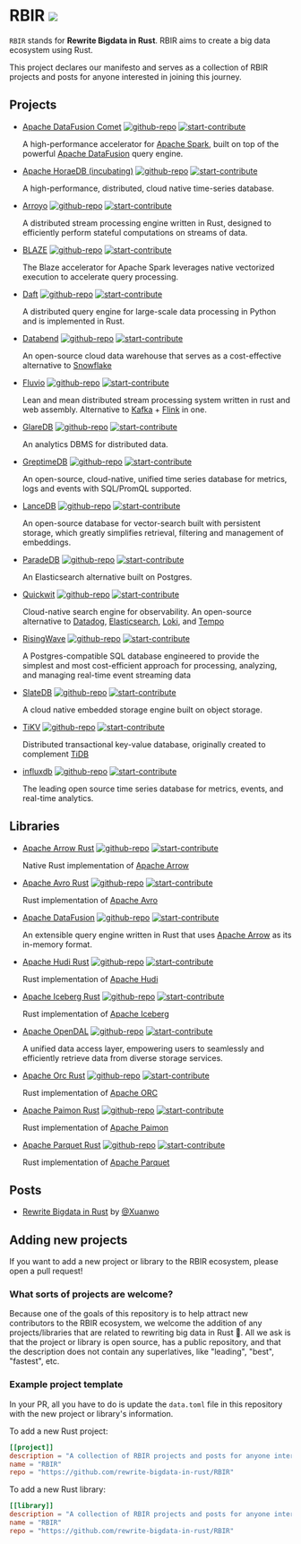 # RBIR [![](https://img.shields.io/discord/1283371436773212212?logo=discord&label=discord)](https://discord.gg/SshxvYpn)

`RBIR` stands for **Rewrite Bigdata in Rust**. RBIR aims to create a big data ecosystem using Rust.

This project declares our manifesto and serves as a collection of RBIR projects and posts for anyone interested in joining this journey.

## Projects

- [Apache DataFusion Comet](./projects/apache_datafusion_comet.md) [![github-repo](https://img.shields.io/badge/open-repo-blue)](https://github.com/apache/datafusion-comet) [![start-contribute](https://img.shields.io/badge/start-contribute-blue)](https://github.com/apache/datafusion-comet/contribute)

  A high-performance accelerator for [Apache Spark](https://spark.apache.org/), built on top of the powerful [Apache DataFusion](https://github.com/apache/datafusion) query engine.
- [Apache HoraeDB (incubating)](./projects/apache_horaedb_(incubating).md) [![github-repo](https://img.shields.io/badge/open-repo-blue)](https://github.com/apache/horaedb) [![start-contribute](https://img.shields.io/badge/start-contribute-blue)](https://github.com/apache/horaedb/contribute)

  A high-performance, distributed, cloud native time-series database.
- [Arroyo](./projects/arroyo.md) [![github-repo](https://img.shields.io/badge/open-repo-blue)](https://github.com/ArroyoSystems/arroyo) [![start-contribute](https://img.shields.io/badge/start-contribute-blue)](https://github.com/ArroyoSystems/arroyo/contribute)

  A distributed stream processing engine written in Rust, designed to efficiently perform stateful computations on streams of data.
- [BLAZE](./projects/blaze.md) [![github-repo](https://img.shields.io/badge/open-repo-blue)](https://github.com/kwai/blaze) [![start-contribute](https://img.shields.io/badge/start-contribute-blue)](https://github.com/kwai/blaze/contribute)

  The Blaze accelerator for Apache Spark leverages native vectorized execution to accelerate query processing.
- [Daft](./projects/daft.md) [![github-repo](https://img.shields.io/badge/open-repo-blue)](https://github.com/Eventual-Inc/Daft) [![start-contribute](https://img.shields.io/badge/start-contribute-blue)](https://github.com/Eventual-Inc/Daft/contribute)

  A distributed query engine for large-scale data processing in Python and is implemented in Rust.
- [Databend](./projects/databend.md) [![github-repo](https://img.shields.io/badge/open-repo-blue)](https://github.com/datafuselabs/databend) [![start-contribute](https://img.shields.io/badge/start-contribute-blue)](https://github.com/datafuselabs/databend/contribute)

  An open-source cloud data warehouse that serves as a cost-effective alternative to [Snowflake](https://www.snowflake.com/)
- [Fluvio](./projects/fluvio.md) [![github-repo](https://img.shields.io/badge/open-repo-blue)](https://github.com/infinyon/fluvio) [![start-contribute](https://img.shields.io/badge/start-contribute-blue)](https://github.com/infinyon/fluvio/contribute)

  Lean and mean distributed stream processing system written in rust and web assembly. Alternative to [Kafka](https://github.com/apache/kafka) + [Flink](https://github.com/apache/flink) in one.
- [GlareDB](./projects/glaredb.md) [![github-repo](https://img.shields.io/badge/open-repo-blue)](https://github.com/GlareDB/glaredb) [![start-contribute](https://img.shields.io/badge/start-contribute-blue)](https://github.com/GlareDB/glaredb/contribute)

  An analytics DBMS for distributed data.
- [GreptimeDB](./projects/greptimedb.md) [![github-repo](https://img.shields.io/badge/open-repo-blue)](https://github.com/GreptimeTeam/greptimedb) [![start-contribute](https://img.shields.io/badge/start-contribute-blue)](https://github.com/GreptimeTeam/greptimedb/contribute)

  An open-source, cloud-native, unified time series database for metrics, logs and events with SQL/PromQL supported.
- [LanceDB](./projects/lancedb.md) [![github-repo](https://img.shields.io/badge/open-repo-blue)](https://github.com/lancedb/lancedb) [![start-contribute](https://img.shields.io/badge/start-contribute-blue)](https://github.com/lancedb/lancedb/contribute)

  An open-source database for vector-search built with persistent storage, which greatly simplifies retrieval, filtering and management of embeddings.
- [ParadeDB](./projects/paradedb.md) [![github-repo](https://img.shields.io/badge/open-repo-blue)](https://github.com/paradedb/paradedb) [![start-contribute](https://img.shields.io/badge/start-contribute-blue)](https://github.com/paradedb/paradedb/contribute)

  An Elasticsearch alternative built on Postgres.
- [Quickwit](./projects/quickwit.md) [![github-repo](https://img.shields.io/badge/open-repo-blue)](https://github.com/quickwit-oss/quickwit) [![start-contribute](https://img.shields.io/badge/start-contribute-blue)](https://github.com/quickwit-oss/quickwit/contribute)

  Cloud-native search engine for observability. An open-source alternative to [Datadog](https://www.datadoghq.com/), [Elasticsearch](https://www.elastic.co/elasticsearch), [Loki](https://github.com/grafana/loki), and [Tempo](https://github.com/grafana/tempo)
- [RisingWave](./projects/risingwave.md) [![github-repo](https://img.shields.io/badge/open-repo-blue)](https://github.com/risingwavelabs/risingwave) [![start-contribute](https://img.shields.io/badge/start-contribute-blue)](https://github.com/risingwavelabs/risingwave/contribute)

  A Postgres-compatible SQL database engineered to provide the simplest and most cost-efficient approach for processing, analyzing, and managing real-time event streaming data
- [SlateDB](./projects/slatedb.md) [![github-repo](https://img.shields.io/badge/open-repo-blue)](https://github.com/slatedb/slatedb) [![start-contribute](https://img.shields.io/badge/start-contribute-blue)](https://github.com/slatedb/slatedb/contribute)

  A cloud native embedded storage engine built on object storage.
- [TiKV](./projects/tikv.md) [![github-repo](https://img.shields.io/badge/open-repo-blue)](https://github.com/tikv/tikv) [![start-contribute](https://img.shields.io/badge/start-contribute-blue)](https://github.com/tikv/tikv/contribute)

  Distributed transactional key-value database, originally created to complement [TiDB](https://github.com/pingcap/tidb/)
- [influxdb](./projects/influxdb.md) [![github-repo](https://img.shields.io/badge/open-repo-blue)](https://github.com/influxdata/influxdb) [![start-contribute](https://img.shields.io/badge/start-contribute-blue)](https://github.com/influxdata/influxdb/contribute)

  The leading open source time series database for metrics, events, and real-time analytics.


## Libraries

- [Apache Arrow Rust](./libraries/apache_arrow_rust.md) [![github-repo](https://img.shields.io/badge/open-repo-blue)](https://github.com/apache/arrow-rs) [![start-contribute](https://img.shields.io/badge/start-contribute-blue)](https://github.com/apache/arrow-rs/contribute)

  Native Rust implementation of [Apache Arrow](https://github.com/apache/arrow)
- [Apache Avro Rust](./libraries/apache_avro_rust.md) [![github-repo](https://img.shields.io/badge/open-repo-blue)](https://github.com/apache/avro) [![start-contribute](https://img.shields.io/badge/start-contribute-blue)](https://github.com/apache/avro/contribute)

  Rust implementation of [Apache Avro](https://avro.apache.org/)
- [Apache DataFusion](./libraries/apache_datafusion.md) [![github-repo](https://img.shields.io/badge/open-repo-blue)](https://github.com/apache/datafusion) [![start-contribute](https://img.shields.io/badge/start-contribute-blue)](https://github.com/apache/datafusion/contribute)

  An extensible query engine written in Rust that uses [Apache Arrow](https://github.com/apache/arrow) as its in-memory format.
- [Apache Hudi Rust](./libraries/apache_hudi_rust.md) [![github-repo](https://img.shields.io/badge/open-repo-blue)](https://github.com/apache/hudi-rs) [![start-contribute](https://img.shields.io/badge/start-contribute-blue)](https://github.com/apache/hudi-rs/contribute)

  Rust implementation of [Apache Hudi](https://hudi.apache.org/)
- [Apache Iceberg Rust](./libraries/apache_iceberg_rust.md) [![github-repo](https://img.shields.io/badge/open-repo-blue)](https://github.com/apache/iceberg-rust/) [![start-contribute](https://img.shields.io/badge/start-contribute-blue)](https://github.com/apache/iceberg-rust//contribute)

  Rust implementation of [Apache Iceberg](https://iceberg.apache.org/)
- [Apache OpenDAL](./libraries/apache_opendal.md) [![github-repo](https://img.shields.io/badge/open-repo-blue)](https://github.com/apache/opendal) [![start-contribute](https://img.shields.io/badge/start-contribute-blue)](https://github.com/apache/opendal/contribute)

  A unified data access layer, empowering users to seamlessly and efficiently retrieve data from diverse storage services.
- [Apache Orc Rust](./libraries/apache_orc_rust.md) [![github-repo](https://img.shields.io/badge/open-repo-blue)](https://github.com/datafusion-contrib/datafusion-orc) [![start-contribute](https://img.shields.io/badge/start-contribute-blue)](https://github.com/datafusion-contrib/datafusion-orc/contribute)

  Rust implementation of [Apache ORC](https://orc.apache.org/)
- [Apache Paimon Rust](./libraries/apache_paimon_rust.md) [![github-repo](https://img.shields.io/badge/open-repo-blue)](https://github.com/apache/paimon-rust) [![start-contribute](https://img.shields.io/badge/start-contribute-blue)](https://github.com/apache/paimon-rust/contribute)

  Rust implementation of [Apache Paimon](https://paimon.apache.org/)
- [Apache Parquet Rust](./libraries/apache_parquet_rust.md) [![github-repo](https://img.shields.io/badge/open-repo-blue)](https://github.com/apache/arrow-rs) [![start-contribute](https://img.shields.io/badge/start-contribute-blue)](https://github.com/apache/arrow-rs/contribute)

  Rust implementation of [Apache Parquet](https://parquet.apache.org/)


## Posts

- [Rewrite Bigdata in Rust](https://xuanwo.io/2024/07-rewrite-bigdata-in-rust/) by [@Xuanwo](https://github.com/Xuanwo)

## Adding new projects

If you want to add a new project or library to the RBIR ecosystem, please open a pull request!

### What sorts of projects are welcome?

Because one of the goals of this repository is to help attract new contributors to the RBIR ecosystem, we welcome the addition of any projects/libraries that are related to rewriting big data in Rust 🦀. All we ask is that the project or library is open source, has a public repository, and that the description does not contain any superlatives, like "leading", "best", "fastest", etc.

### Example project template

In your PR, all you have to do is update the `data.toml` file in this repository with the new project or library's information.

To add a new Rust project:

```toml
[[project]]
description = "A collection of RBIR projects and posts for anyone interested in joining this journey."
name = "RBIR"
repo = "https://github.com/rewrite-bigdata-in-rust/RBIR"
```

To add a new Rust library:

```toml
[[library]]
description = "A collection of RBIR projects and posts for anyone interested in joining this journey."
name = "RBIR"
repo = "https://github.com/rewrite-bigdata-in-rust/RBIR"
```


